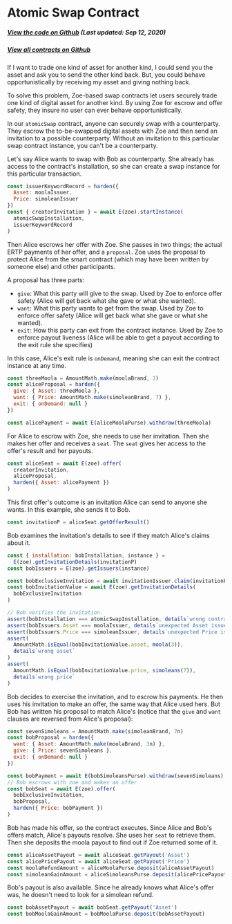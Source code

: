 # Atomic Swap Contract

<Zoe-Version/>

##### [View the code on Github](https://github.com/Agoric/agoric-sdk/blob/f29591519809dbadf19db0a26f38704d87429b89/packages/zoe/src/contracts/atomicSwap.js) (Last updated: Sep 12, 2020)

##### [View all contracts on Github](https://github.com/Agoric/agoric-sdk/tree/master/packages/zoe/src/contracts)

If I want to trade one kind of asset for another kind, I could send
you the asset and ask you to send the other kind back. But, you
could behave opportunistically by receiving my asset and giving
nothing back.

To solve this problem, Zoe-based swap contracts let users
securely trade one kind of digital asset for another kind.
By using Zoe for escrow and offer safety, they insure no
user can ever behave opportunistically.

In our `atomicSwap` contract, anyone can securely swap with a counterparty.
They escrow the to-be-swapped digital assets with Zoe and then send
an invitation to a possible counterparty. Without an invitation to this
particular swap contract instance, you can't be a counterparty.

Let's say Alice wants to swap with Bob as counterparty. She
already has access to the contract's installation, so she
can create a swap instance for this particular transaction.

```js
const issuerKeywordRecord = harden({
  Asset: moolaIssuer,
  Price: simoleanIssuer
})
const { creatorInvitation } = await E(zoe).startInstance(
  atomicSwapInstallation,
  issuerKeywordRecord
)
```

Then Alice escrows her offer with Zoe. She passes in two
things; the actual ERTP payments of her offer, and a
`proposal`. Zoe uses the proposal to protect Alice from the
smart contract (which may have been written by someone else)
and other participants.

A proposal has three parts:

- `give`: What this party will give to the swap. Used by Zoe to enforce offer safety (Alice will get back what she gave or what she wanted).
- `want`: What this party wants to get from the swap. Used by Zoe to enforce offer safety (Alice will get back what she gave or what she wanted).
- `exit`: How this party can exit from the contract instance. Used by Zoe to enforce payout liveness (Alice will be able to get a payout according to the exit rule she specifies)

In this case, Alice's exit rule is `onDemand`, meaning she
can exit the contract instance at any time.

```js
const threeMoola = AmountMath.make(moolaBrand, 3)
const aliceProposal = harden({
  give: { Asset: threeMoola },
  want: { Price: AmountMath.make(simoleanBrand, 7) },
  exit: { onDemand: null }
})

const alicePayment = await E(aliceMoolaPurse).withdraw(threeMoola)
```

For Alice to escrow with Zoe, she needs to use her invitation.
Then she makes her offer and receives a `seat`. The `seat`
gives her access to the offer's result and her payouts.

```js
const aliceSeat = await E(zoe).offer(
  creatorInvitation,
  aliceProposal,
  harden({ Asset: alicePayment })
)
```

This first offer's outcome is an invitation Alice can send to anyone she wants. In
this example, she sends it to Bob.

```js
const invitationP = aliceSeat.getOfferResult()
```

Bob examines the invitation's details to see if they match Alice's claims
about it.

```js secondary style2
const { installation: bobInstallation, instance } =
  E(zoe).getInvitationDetails(invitationP)
const bobIssuers = E(zoe).getIssuers(instance)

const bobExclusiveInvitation = await invitationIssuer.claim(invitationP)
const bobInvitationValue = await E(zoe).getInvitationDetails(
  bobExclusiveInvitation
)

// Bob verifies the invitation.
assert(bobInstallation === atomicSwapInstallation, details`wrong contract`)
assert(bobIssuers.Asset === moolaIssuer, details`unexpected Asset issuer`)
assert(bobIssuers.Price === simoleanIssuer, details`unexpected Price issuer`)
assert(
  AmountMath.isEqual(bobInvitationValue.asset, moola(3)),
  details`wrong asset`
)
assert(
  AmountMath.isEqual(bobInvitationValue.price, simoleans(7)),
  details`wrong price`
)
```

Bob decides to exercise the invitation, and to escrow his payments. He then
uses his invitation to make an offer, the same way that Alice used hers.
But Bob has written his proposal to match Alice's (notice that the `give`
and `want` clauses are reversed from Alice's proposal):

```js secondary style2
const sevenSimoleans = AmountMath.make(simoleanBrand, 7n)
const bobProposal = harden({
  want: { Asset: AmountMath.make(moolaBrand, 3n) },
  give: { Price: sevenSimoleans },
  exit: { onDemand: null }
})

const bobPayment = await E(bobSimoleansPurse).withdraw(sevenSimoleans)
// Bob escrows with zoe and makes an offer
const bobSeat = await E(zoe).offer(
  bobExclusiveInvitation,
  bobProposal,
  harden({ Price: bobPayment })
)
```

Bob has made his offer, so the contract executes. Since Alice
and Bob's offers match, Alice's payouts resolve. She uses her
`seat` to retrieve them. Then she deposits the moola
payout to find out if Zoe returned some of it.

```js
const aliceAssetPayout = await aliceSeat.getPayout('Asset')
const alicePricePayout = await aliceSeat.getPayout('Price')
const moolaRefundAmount = aliceMoolaPurse.deposit(aliceAssetPayout)
const simoleanGainAmount = aliceSimoleansPurse.deposit(alicePricePayout)
```

Bob's payout is also available. Since he already knows what Alice's offer was,
he doesn't need to look for a simolean refund.

```js secondary style2
const bobAssetPayout = await bobSeat.getPayout('Asset')
const bobMoolaGainAmount = bobMoolaPurse.deposit(bobAssetPayout)
```
